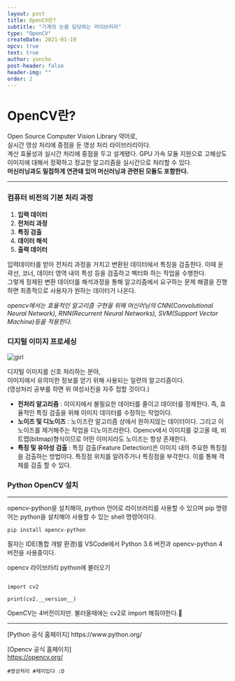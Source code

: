 ```yaml
---
layout: post
title: OpenCV란?
subtitle: "기계의 눈을 담당하는 라이브러리"
type: "OpenCV"
createDate: 2021-01-19
opcv: true
text: true
author: yoncho
post-header: false
header-img: ""
order: 2
---
```


# OpenCV란?

Open Source Computer Vision Library 약어로,   
실시간 영상 처리에 중점을 둔 영상 처리 라이브러리이다.  
계산 효율성과 실시간 처리에 중점을 두고 설계됐다. GPU 가속 모듈 지원으로 고해상도 이미지에 대해서 정확하고 정교한 알고리즘을 실시간으로 처리할 수 있다.  
**머신러닝과도 밀접하게 연관돼 있어 머신러닝과 관련된 모듈도 포함한다.**

<hr>

### 컴퓨터 비전의 기본 처리 과정

1. **입력 데이터** 
2. **전처리 과정** 
3. **특징 검출**
4. **데이터 해석**
5. **출력 데이터**

입력데이터를 받아 전처리 과정을 거치고 변환된 데이터에서 특징을 검출한다. 이때 윤곽선, 코너, 데이터 영역 내의 특성 등을 검출하고 벡터화 하는 작업을 수행한다.  
그렇게 정제된 변환 데이터를 해석과정을 통해 알고리즘에서 요구하는 문제 해결을 진행하면 최종적으로 사용자가 원하는 데이터가 나온다.

*opencv에서는 효율적인 알고리즘 구현을 위해 머신러닝의 CNN(Convolutional Neural Network), RNN(Recurrent Neural Networks), SVM(Support Vector Machine)등을 적용한다.*

### 디지털 이미지 프로세싱

![girl](https://user-images.githubusercontent.com/44021629/105041127-f6b39500-5aa5-11eb-933d-70513cc1fcec.png)

디지털 이미지를 신호 처리하는 분야,   
이미지에서 유의미한 정보를 얻기 위해 사용되는 일련의 알고리즘이다.    
(영상처리 공부를 하면 위 여성사진을 자주 접할 것이다.)



- **전처리 알고리즘** : 이미지에서 불필요한 데이터를 줄이고 데이터를 정제한다. 즉, 효율적인 특징 검출을 위해 이미지 데이터를 수정하는 작업이다.
- **노이즈 및 디노이즈** : 노이즈란 알고리즘 상에서 원하지않는 데이터이다. 그리고 이 노이즈를 제거해주는 작업을 디노이즈라한다. Opencv에서 이미지를 갖고올 때, 비트맵(bitmap)형식이므로 어떤 이미지라도 노이즈는 항상 존재한다. 
- **특징 및 유아성 검출** : 특징 검출(Feature Detection)은 이미지 내의 주요한 특징점을 검출하는 방법이다. 특징점 위치를 알려주거나 특징점을 부각한다. 이를 통해 객체를 검출 할 수 있다.


### Python OpenCV 설치

---
opencv-python을 설치해야, python 언어로 라이브러리를 사용할 수 있으며 pip 명령어는 python을 설치해야 사용할 수 있는 shell 명령어이다.

```
pip install opencv-python
```
필자는 IDE(통합 개발 환경)를 VSCode에서 Python 3.6 버전과 opencv-python 4 버전을 사용중이다.  

opencv 라이브러리 python에 불러오기

```

import cv2

print(cv2.__version__)

```
OpenCV는 4버전이지만. 불러올때에는 cv2로 import 해줘야한다.🙂

<hr>
[Python 공식 홈페이지]   
https://www.python.org/
  
[Opencv 공식 홈페이지]    
https://opencv.org/
  
<code>#영상처리 #재미있다 :D</code>

